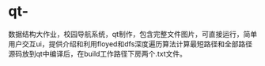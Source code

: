 # qt-
数据结构大作业，校园导航系统，qt制作，包含完整文件图片，可直接运行，简单用户交互ui，提供介绍和利用floyed和dfs深度遍历算法计算最短路径和全部路径
源码放到qt中编译后，在build工作路径下房两个.txt文件。
